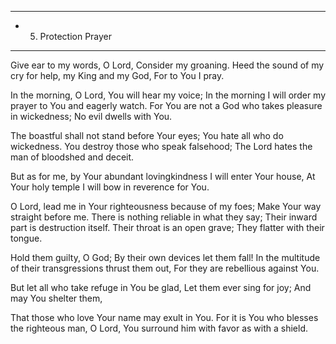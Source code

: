 ------------------------------------
- 5. Protection Prayer
------------------------------------

Give ear to my words, O Lord,
Consider my groaning.
Heed the sound of my cry for help, my King and my God,
For to You I pray.

In the morning, O Lord, You will hear my voice;
In the morning I will order my prayer to You and eagerly watch.
For You are not a God who takes pleasure in wickedness;
No evil dwells with You.

The boastful shall not stand before Your eyes;
You hate all who do wickedness.
You destroy those who speak falsehood;
The Lord hates the man of bloodshed and deceit.

But as for me, by Your abundant lovingkindness I will enter Your house,
At Your holy temple I will bow in reverence for You.

O Lord, lead me in Your righteousness because of my foes;
Make Your way straight before me.
There is nothing reliable in what they say;
Their inward part is destruction itself.
Their throat is an open grave;
They flatter with their tongue.

Hold them guilty, O God;
By their own devices let them fall!
In the multitude of their transgressions thrust them out,
For they are rebellious against You.

But let all who take refuge in You be glad,
Let them ever sing for joy;
And may You shelter them,

That those who love Your name may exult in You.
For it is You who blesses the righteous man, O Lord,
You surround him with favor as with a shield.